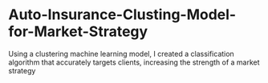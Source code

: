 # Auto-Insurance-Clusting-Model-for-Market-Strategy
Using a clustering machine learning model, I created a classification algorithm that accurately targets clients, increasing the strength of a market strategy
